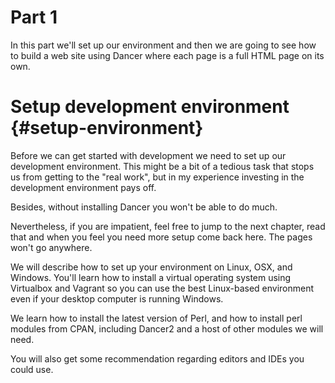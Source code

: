 # Part 1 #

In this part we'll set up our environment and then we are going to see how to build a web site using Dancer where each page is a full HTML page on its own.

# Setup development environment {#setup-environment}

Before we can get started with development we need to set up our development environment. This might be a bit of a tedious task that stops us from getting to the "real work", but in my experience investing in the development environment pays off.

Besides, without installing Dancer you won't be able to do much.

Nevertheless, if you are impatient, feel free to jump to the next chapter, read that and when you feel you need more setup come back here. The pages won't go anywhere.

We will describe how to set up your environment on Linux, OSX, and Windows. You'll learn how to install a virtual operating system using Virtualbox and Vagrant so you can use the best Linux-based environment even if your desktop computer is running Windows.

We learn how to install the latest version of Perl, and how to install perl modules from CPAN, including Dancer2 and a host of other modules we will need.

You will also get some recommendation regarding editors and IDEs you could use.

